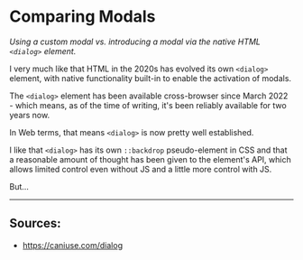 # Comparing Modals
_Using a custom modal vs. introducing a modal via the native HTML `<dialog>` element._

I very much like that HTML in the 2020s has evolved its own `<dialog>` element, with native functionality built-in to enable the activation of modals.

The `<dialog>` element has been available cross-browser since March 2022 - which means, as of the time of writing, it's been reliably available for two years now.

In Web terms, that means `<dialog>` is now pretty well established.

I like that `<dialog>` has its own `::backdrop` pseudo-element in CSS and that a reasonable amount of thought has been given to the element's API, which allows limited control even without JS and a little more control with JS.

But...


______

## Sources:

 - https://caniuse.com/dialog
